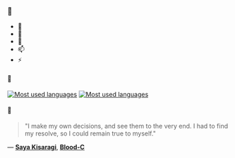 ### 👋

- 🔭
- 🌱
- 💬
- 📫
- ⚡

#### 🧏

[![Most used languages](https://github-readme-stats-aynah.vercel.app/api/top-langs/?username=aynh&theme=solarized-dark&langs_count=6&layout=compact&hide_title=true)](https://github.com/anuraghazra/github-readme-stats#gh-dark-mode-only)
[![Most used languages](https://github-readme-stats-aynah.vercel.app/api/top-langs/?username=aynh&theme=solarized-light&langs_count=6&layout=compact&hide_title=true)](https://github.com/anuraghazra/github-readme-stats#gh-light-mode-only)

#### 💬

> "I make my own decisions, and see them to the very end. I had to find my resolve, so I could remain true to myself."

&mdash; [**Saya Kisaragi**](https://myanimelist.net/character.php?q=Saya%20Kisaragi&cat=character), [**Blood-C**](https://myanimelist.net/search/all?q=Blood-C&cat=all)
